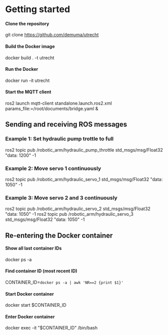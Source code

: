 # Getting started

#### Clone the repository
git clone https://github.com/demuma/utrecht

#### Build the Docker image
docker build . -t utrecht

#### Run the Docker
docker run -it utrecht

#### Start the MQTT client
ros2 launch mqtt-client standalone.launch.ros2.xml params_file:=/root/documents/bridge.yaml &

## Sending and receiving ROS messages
### Example 1: Set hydraulic pump trottle to full
ros2 topic pub /robotic_arm/hydraulic_pump_throttle std_msgs/msg/Float32 "data: 1200" -1

### Example 2: Move servo 1 continuously
ros2 topic pub /robotic_arm/hydraulic_servo_1 std_msgs/msg/Float32 "data: 1050" -1

### Example 3: Move servo 2 and 3 continuously
ros2 topic pub /robotic_arm/hydraulic_servo_2 std_msgs/msg/Float32 "data: 1050" -1
ros2 topic pub /robotic_arm/hydraulic_servo_3 std_msgs/msg/Float32 "data: 1050" -1

## Re-entering the Docker container
#### Show all last container IDs
docker ps -a

#### Find container ID (most recent ID)
CONTAINER_ID=`docker ps -a | awk 'NR==2 {print $1}'`

#### Start Docker container
docker start $CONTAINER_ID

#### Enter Docker container
docker exec -it "$CONTAINER_ID" /bin/bash
